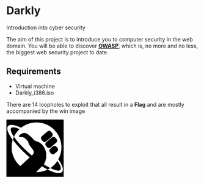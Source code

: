 # Darkly

Introduction into cyber security

The aim of this project is to introduce you to computer security in the web domain.
You will be able to discover  [**OWASP**](https://owasp.org/www-project-top-ten/), which is, no more and no less, the biggest web security project to date.

## Requirements
* Virtual machine 
* Darkly_i386.iso

There are 14 loopholes to exploit that all result in a **Flag** and are mostly accompanied by the win image

<img src="https://github.com/TshireletsoMentor/Darkly/blob/main/win.png" width="150" alt="flag logo">


